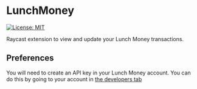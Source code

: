 # LunchMoney

[![License: MIT](https://img.shields.io/badge/License-MIT-yellow.svg)](https://opensource.org/licenses/MIT)

Raycast extension to view and update your Lunch Money transactions.

## Preferences

You will need to create an API key in your Lunch Money account. You can do this by going to your account in [the developers tab](https://my.lunchmoney.app/developers)

